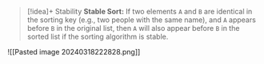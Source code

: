 
> [!idea]+ Stability
> **Stable Sort:** If two elements `A` and `B` are identical in the sorting key (e.g., two people with the same name), and `A` appears before `B` in the original list, then `A` will also appear before `B` in the sorted list if the sorting algorithm is stable.

![[Pasted image 20240318222828.png]]
